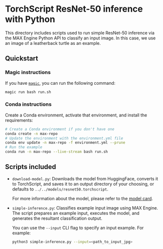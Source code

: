 # TorchScript ResNet-50 inference with Python

This directory includes scripts used to run simple ResNet-50 inference via the
MAX Engine Python API to classify an input image. In this case, we use an image
of a leatherback turtle as an example.

## Quickstart

### Magic instructions

If you have [`magic`](https://docs.modular.com/magic), you can run the
following command:

```sh
magic run bash run.sh
```

### Conda instructions

Create a Conda environment, activate that environment, and install the
requirements:

```sh
# Create a Conda environment if you don't have one
conda create -n max-repo
# Update the environment with the environment.yml file
conda env update -n max-repo -f environment.yml --prune
# Run the example
conda run -n max-repo --live-stream bash run.sh
```

## Scripts included

- `download-model.py`: Downloads the model from HuggingFace, converts it to
TorchScript, and saves it to an output directory of your choosing, or defaults
to `../../models/resnet50.torchscript`.

    For more information about the model, please refer to the
    [model card](https://huggingface.co/microsoft/resnet-50).

- `simple-inference.py`: Classifies example input image using MAX Engine.
The script prepares an example input, executes the model, and generates the
resultant classification output.

    You can use the `--input` CLI flag to specify an input example.
    For example:

    ```sh
    python3 simple-inference.py --input=<path_to_input_jpg>
    ```
